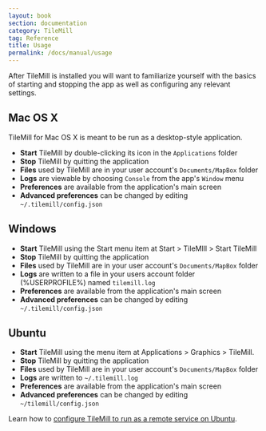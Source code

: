 ```yaml
---
layout: book
section: documentation
category: TileMill
tag: Reference
title: Usage
permalink: /docs/manual/usage
---
```

After TileMill is installed you will want to familiarize yourself with the basics of starting and stopping the app as well as configuring any relevant settings.

## Mac OS X

TileMill for Mac OS X is meant to be run as a desktop-style application.

- **Start** TileMill by double-clicking its icon in the `Applications` folder
- **Stop** TileMill by quitting the application
- **Files** used by TileMill are in your user account's `Documents/MapBox` folder
- **Logs** are viewable by choosing `Console` from the app's `Window` menu
- **Preferences** are available from the application's main screen
- **Advanced preferences** can be changed by editing `~/.tilemill/config.json`

## Windows

- **Start** TileMill using the Start menu item at Start > TileMIll > Start TileMill
- **Stop** TileMill by quitting the application
- **Files** used by TileMill are in your user account's `Documents/MapBox` folder
- **Logs** are written to a file in your users account folder (%USERPROFILE%) named `tilemill.log`
- **Preferences** are available from the application's main screen
- **Advanced preferences** can be changed by editing `~/.tilemill/config.json`

## Ubuntu

- **Start** TileMill using the menu item at Applications > Graphics > TileMill.
- **Stop** TileMill by quitting the application
- **Files** used by TileMill are in your user account's `Documents/MapBox` folder
- **Logs** are written to `~/.tilemill.log`
- **Preferences** are available from the application's main screen
- **Advanced preferences** can be changed by editing `~/tilemill/config.json`

Learn how to [configure TileMill to run as a remote service on Ubuntu](http://mapbox.com/tilemill/docs/tutorials/ubuntu-service).
